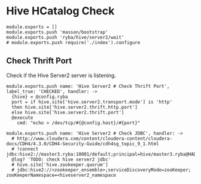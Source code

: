 
# Hive HCatalog Check

    module.exports = []
    module.exports.push 'masson/bootstrap'
    module.exports.push 'ryba/hive/server2/wait'
    # module.exports.push require('./index').configure

## Check Thrift Port

Check if the Hive Server2 server is listening.

    module.exports.push name: 'Hive Server2 # Check Thrift Port', label_true: 'CHECKED', handler: ->
      {hive} = @config.ryba
      port = if hive.site['hive.server2.transport.mode'] is 'http'
      then hive.site['hive.server2.thrift.http.port']
      else hive.site['hive.server2.thrift.port']
      @execute
        cmd: "echo > /dev/tcp/#{@config.host}/#{port}"

    module.exports.push name: 'Hive Server2 # Check JDBC', handler: ->
      # http://www.cloudera.com/content/cloudera-content/cloudera-docs/CDH4/4.3.0/CDH4-Security-Guide/cdh4sg_topic_9_1.html
      # !connect jdbc:hive2://master3.ryba:10001/default;principal=hive/master3.ryba@HADOOP.RYBA
      @log? 'TODO: check hive server2 jdbc'
      # hive.site['hive.zookeeper.quorum']
      # jdbc:hive2://<zookeeper_ensemble>;serviceDiscoveryMode=zooKeeper; zooKeeperNamespace=<hiveserver2_namespace
